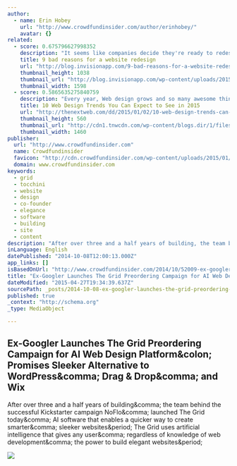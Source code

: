 ```yaml
---
author:
  - name: Erin Hobey
    url: "http://www.crowdfundinsider.com/author/erinhobey/"
    avatar: {}
related:
  - score: 0.675796627998352
    description: "It seems like companies decide they're ready to redesign their website every 2 years or so. But it's a lot of work! You have to gather a team, find an agency, identify stakeholders, write personas ... You get the point. Nevertheless, every 2 years or so, we labor and labor to redesign and launch a website."
    title: 9 bad reasons for a website redesign
    url: "http://blog.invisionapp.com/9-bad-reasons-for-a-website-redesign/"
    thumbnail_height: 1038
    thumbnail_url: "http://blog.invisionapp.com/wp-content/uploads/2015/01/trendy.png"
    thumbnail_width: 1598
  - score: 0.5865635275840759
    description: "Every year, Web design grows and so many awesome things are being published daily. I can only imagine that the best is yet to come in 2015, including many of the trends we predicted for 2014. While many of those trends will still be around in 2015 (and probably 2016), it's time to see what new trends are likely to emerge in 2015."
    title: 10 Web Design Trends You Can Expect to See in 2015
    url: "http://thenextweb.com/dd/2015/01/02/10-web-design-trends-can-expect-see-2015/"
    thumbnail_height: 560
    thumbnail_url: "http://cdn1.tnwcdn.com/wp-content/blogs.dir/1/files/2014/12/webdesign.jpg"
    thumbnail_width: 1460
publisher:
  url: "http://www.crowdfundinsider.com"
  name: Crowdfundinsider
  favicon: "http://cdn.crowdfundinsider.com/wp-content/uploads/2015/01/Crowdfund-Insider-Logo-54b72a2fv1_site_icon-32x32.png"
  domain: www.crowdfundinsider.com
keywords:
  - grid
  - tocchini
  - website
  - design
  - co-founder
  - elegance
  - software
  - building
  - site
  - content
description: "After over three and a half years of building, the team behind the successful Kickstarter campaign NoFlo, launched The Grid today, AI software that enables a quicker way to create smarter, sleeker websites. The Grid uses artificial intelligence that gives any user, regardless of knowledge of web development, the power to build elegant websites."
inLanguage: English
datePublished: "2014-10-08T12:00:13.000Z"
app_links: []
isBasedOnUrl: "http://www.crowdfundinsider.com/2014/10/52009-ex-googler-launches-pretail-campaign-a1-grid-web-design-platform-sleeker-alternative-wordpress-dragondrop-wix-ensures-output-elegance/"
title: "Ex-Googler Launches The Grid Preordering Campaign for AI Web Design Platform: Promises Sleeker Alternative to WordPress, Drag & Drop, and Wix"
dateModified: "2015-04-27T19:34:39.637Z"
sourcePath: _posts/2014-10-08-ex-googler-launches-the-grid-preordering-campaign-for-ai-web.md
published: true
_context: "http://schema.org"
_type: MediaObject

---
```

<article style=""><h1>Ex-Googler Launches The Grid Preordering Campaign for AI Web Design Platform&amp;colon; Promises Sleeker Alternative to WordPress&amp;comma; Drag &amp; Drop&amp;comma; and Wix</h1><p>After over three and a half years of building&amp;comma; the team behind the successful Kickstarter campaign NoFlo&amp;comma; launched The Grid today&amp;comma; AI software that enables a quicker way to create smarter&amp;comma; sleeker websites&amp;period; The Grid uses artificial intelligence that gives any user&amp;comma; regardless of knowledge of web development&amp;comma; the power to build elegant websites&amp;period;</p><img src="http://cdn.crowdfundinsider.com/wp-content/uploads/2014/10/the-grid-team-2-600x400.jpg" /></article>